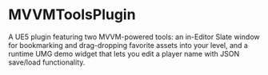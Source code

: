 # MVVMToolsPlugin
A UE5 plugin featuring two MVVM-powered tools: an in-Editor Slate window for bookmarking and drag-dropping favorite assets into your level, and a runtime UMG demo widget that lets you edit a player name with JSON save/load functionality.
